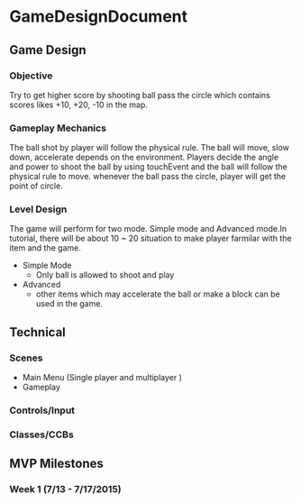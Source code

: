 # GameDesignDocument
## Game Design
### Objective
Try to get higher score by shooting ball pass the circle which contains scores likes +10, +20, -10 in the map.

### Gameplay Mechanics
The ball shot by player will follow the physical rule. The ball will move, slow down, accelerate depends on the environment.
Players decide the angle and power to shoot the ball by using touchEvent and the ball will follow the physical rule to move.
whenever the ball pass the circle, player will get the point of circle.
### Level Design
The game will perform for two mode. Simple mode and Advanced mode.In tutorial, there will be about 10 ~ 20 situation to make player farmilar with the item and the game. 
* Simple Mode
  * Only ball is allowed to shoot and play
* Advanced
  * other items which may accelerate the ball or make a block can be used in the game.

## Technical
### Scenes
* Main Menu (Single player and multiplayer )
* Gameplay

### Controls/Input

### Classes/CCBs

## MVP Milestones
### Week 1 (7/13 - 7/17/2015)
